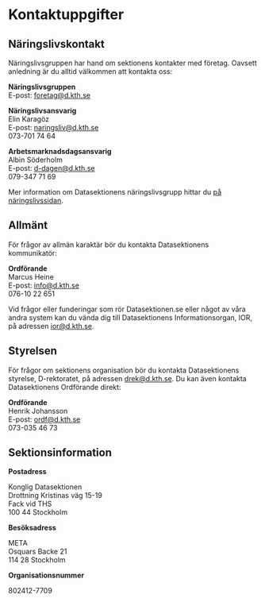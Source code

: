 # Kontaktuppgifter

## Näringslivskontakt

Näringslivsgruppen har hand om sektionens kontakter med företag. Oavsett
anledning är du alltid välkommen att kontakta oss:

**Näringslivsgruppen**<br />
E-post: [foretag@d.kth.se](mailto:foretag@d.kth.se)

**Näringslivsansvarig**<br />
Elin Karagöz<br />
E-post: [naringsliv@d.kth.se](mailto:naringsliv@d.kth.se)<br />
073-701 74 64

**Arbetsmarknadsdagsansvarig**<br />
Albin Söderholm<br />
E-post: [d-dagen@d.kth.se](mailto:d-dagen@d.kth.se)<br />
079-347 71 69

Mer information om Datasektionens näringslivsgrupp hittar du [på näringslivssidan](/naringsliv).


## Allmänt

För frågor av allmän karaktär bör du kontakta Datasektionens kommunikatör:

**Ordförande**<br />
Marcus Heine <br />
E-post: [info@d.kth.se](mailto:info@d.kth.se)<br />
076-10 22 651

Vid frågor eller funderingar som rör Datasektionen.se eller något av våra andra system kan du vända dig till Datasektionens Informationsorgan, IOR, på adressen [ior@d.kth.se](mailto:ior@d.kth.se).

## Styrelsen

För frågor om sektionens organisation bör du kontakta Datasektionens styrelse,
D-rektoratet, på adressen [drek@d.kth.se](mailto:drek@d.kth.se). Du kan
även kontakta Datasektionens Ordförande direkt:

**Ordförande**<br />
Henrik Johansson<br />
E-post: [ordf@d.kth.se](mailto:ordf@d.kth.se)<br />
073-035 46 73

## Sektionsinformation

**Postadress**

Konglig Datasektionen<br />
Drottning Kristinas väg 15-19<br />
Fack vid THS<br />
100 44 Stockholm

**Besöksadress**

META<br />
Osquars Backe 21<br />
114 28 Stockholm

**Organisationsnummer**

802412-7709
